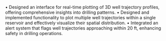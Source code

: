  • Designed an interface for real-time plotting of 3D well trajectory profiles, offering comprehensive insights into drilling patterns.
 • Designed and implemented functionality to plot multiple well trajectories within a single reservoir and effectively visualize their spatial distribution.
 • Integrated an alert system that flags well trajectories approaching within 20 ft, enhancing safety in drilling operations.
